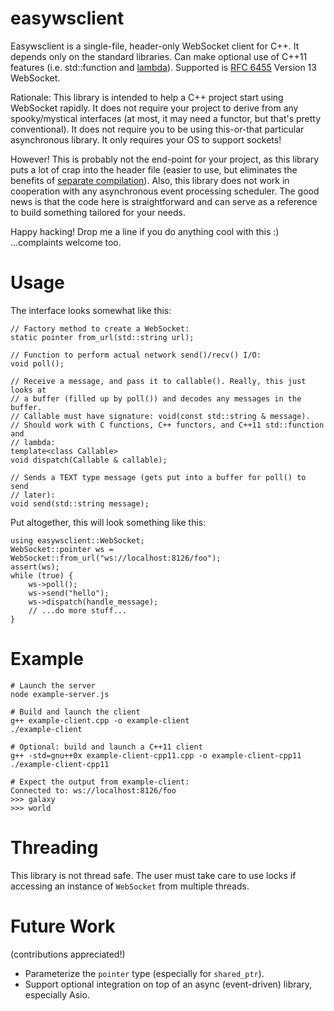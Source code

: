 easywsclient
============

Easywsclient is a single-file, header-only WebSocket
client for C++. It depends only on the standard libraries.
Can make optional use of C++11 features (i.e. std::function and
[lambda](http://en.wikipedia.org/wiki/Anonymous_function#C.2B.2B)).
Supported is [RFC 6455](http://tools.ietf.org/html/rfc6455) Version
13 WebSocket.

Rationale: This library is intended to help a C++ project start using
WebSocket rapidly.  It does not require your project to derive from any
spooky/mystical interfaces (at most, it may need a functor, but that's
pretty conventional).  It does not require you to be using this-or-that
particular asynchronous library.  It only requires your OS to support
sockets!

However! This is probably not the end-point for your project,
as this library puts a lot of crap into the header file
(easier to use, but eliminates the benefits of [separate
compilation](http://en.wikipedia.org/wiki/Single_Compilation_Unit)).
Also, this library does not work in cooperation with any asynchronous
event processing scheduler. The good news is that the code here is
straightforward and can serve as a reference to build something tailored
for your needs.

Happy hacking! Drop me a line if you do anything cool with this :)
...complaints welcome too.

Usage
=====

The interface looks somewhat like this:

    // Factory method to create a WebSocket:
    static pointer from_url(std::string url);

    // Function to perform actual network send()/recv() I/O:
    void poll();

    // Receive a message, and pass it to callable(). Really, this just looks at
    // a buffer (filled up by poll()) and decodes any messages in the buffer.
    // Callable must have signature: void(const std::string & message).
    // Should work with C functions, C++ functors, and C++11 std::function and
    // lambda:
    template<class Callable>
    void dispatch(Callable & callable);

    // Sends a TEXT type message (gets put into a buffer for poll() to send
    // later):
    void send(std::string message);

Put altogether, this will look something like this:

    using easywsclient::WebSocket;
    WebSocket::pointer ws = WebSocket::from_url("ws://localhost:8126/foo");
    assert(ws);
    while (true) {
        ws->poll();
        ws->send("hello");
        ws->dispatch(handle_message);
        // ...do more stuff...
    }

Example
=======

    # Launch the server
    node example-server.js

    # Build and launch the client
    g++ example-client.cpp -o example-client
    ./example-client

    # Optional: build and launch a C++11 client
    g++ -std=gnu++0x example-client-cpp11.cpp -o example-client-cpp11
    ./example-client-cpp11

    # Expect the output from example-client:
    Connected to: ws://localhost:8126/foo
    >>> galaxy
    >>> world

Threading
=========

This library is not thread safe. The user must take care to use locks if
accessing an instance of `WebSocket` from multiple threads.

Future Work
===========

(contributions appreciated!)

* Parameterize the `pointer` type (especially for `shared_ptr`).
* Support optional integration on top of an async (event-driven) library,
  especially Asio.
